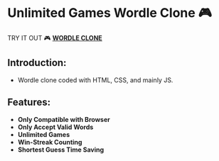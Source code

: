 # Unlimited Games Wordle Clone :video_game:

TRY IT OUT :video_game:
[**WORDLE CLONE**](https://tamh29.github.io/wordle/)
## Introduction:
- Wordle clone coded with HTML, CSS, and mainly JS.  

## Features: 
- **Only Compatible with Browser**
- **Only Accept Valid Words**
- **Unlimited Games** 
- **Win-Streak Counting** 
- **Shortest Guess Time Saving**

